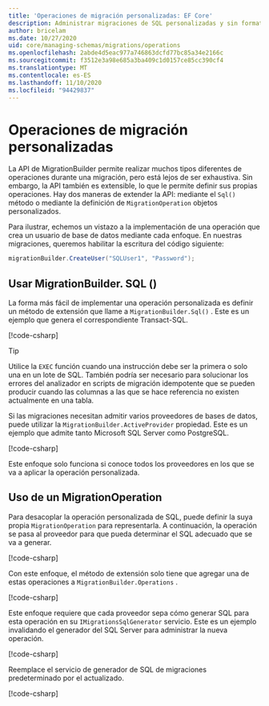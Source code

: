 ```yaml
---
title: 'Operaciones de migración personalizadas: EF Core'
description: Administrar migraciones de SQL personalizadas y sin formato para la administración de esquemas de base de datos con Entity Framework Core
author: bricelam
ms.date: 10/27/2020
uid: core/managing-schemas/migrations/operations
ms.openlocfilehash: 2abde4d5eac977a746863dcfd77bc85a34e2166c
ms.sourcegitcommit: f3512e3a98e685a3ba409c1d0157ce85cc390cf4
ms.translationtype: MT
ms.contentlocale: es-ES
ms.lasthandoff: 11/10/2020
ms.locfileid: "94429837"
---
```

# <a name="custom-migrations-operations"></a>Operaciones de migración personalizadas

La API de MigrationBuilder permite realizar muchos tipos diferentes de operaciones durante una migración, pero está lejos de ser exhaustiva. Sin embargo, la API también es extensible, lo que le permite definir sus propias operaciones. Hay dos maneras de extender la API: mediante el `Sql()` método o mediante la definición de `MigrationOperation` objetos personalizados.

Para ilustrar, echemos un vistazo a la implementación de una operación que crea un usuario de base de datos mediante cada enfoque. En nuestras migraciones, queremos habilitar la escritura del código siguiente:

```csharp
migrationBuilder.CreateUser("SQLUser1", "Password");
```

## <a name="using-migrationbuildersql"></a>Usar MigrationBuilder. SQL ()

La forma más fácil de implementar una operación personalizada es definir un método de extensión que llame a `MigrationBuilder.Sql()` . Este es un ejemplo que genera el correspondiente Transact-SQL.

[!code-csharp[](../../../../samples/core/Schemas/Migrations/CustomOperationSql.cs#snippet_CustomOperationSql)]

> [!TIP]
> Utilice la `EXEC` función cuando una instrucción debe ser la primera o solo una en un lote de SQL. También podría ser necesario para solucionar los errores del analizador en scripts de migración idempotente que se pueden producir cuando las columnas a las que se hace referencia no existen actualmente en una tabla.

Si las migraciones necesitan admitir varios proveedores de bases de datos, puede utilizar la `MigrationBuilder.ActiveProvider` propiedad. Este es un ejemplo que admite tanto Microsoft SQL Server como PostgreSQL.

[!code-csharp[](../../../../samples/core/Schemas/Migrations/CustomOperationMultiSql.cs#snippet_CustomOperationMultiSql)]

Este enfoque solo funciona si conoce todos los proveedores en los que se va a aplicar la operación personalizada.

## <a name="using-a-migrationoperation"></a>Uso de un MigrationOperation

Para desacoplar la operación personalizada de SQL, puede definir la suya propia `MigrationOperation` para representarla. A continuación, la operación se pasa al proveedor para que pueda determinar el SQL adecuado que se va a generar.

[!code-csharp[](../../../../samples/core/Schemas/Migrations/CustomOperation.cs#snippet_CreateUserOperation)]

Con este enfoque, el método de extensión solo tiene que agregar una de estas operaciones a `MigrationBuilder.Operations` .

[!code-csharp[](../../../../samples/core/Schemas/Migrations/CustomOperation.cs#snippet_MigrationBuilderExtension)]

Este enfoque requiere que cada proveedor sepa cómo generar SQL para esta operación en su `IMigrationsSqlGenerator` servicio. Este es un ejemplo invalidando el generador del SQL Server para administrar la nueva operación.

[!code-csharp[](../../../../samples/core/Schemas/Migrations/CustomOperation.cs#snippet_MigrationsSqlGenerator)]

Reemplace el servicio de generador de SQL de migraciones predeterminado por el actualizado.

[!code-csharp[](../../../../samples/core/Schemas/Migrations/CustomOperation.cs#snippet_OnConfiguring)]
